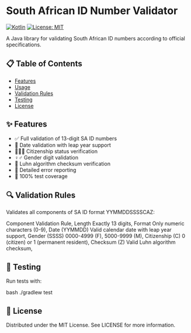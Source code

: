 
# South African ID Number Validator

[![Kotlin](https://img.shields.io/badge/kotlin-1.8.0-blue.svg?logo=kotlin)](http://kotlinlang.org)
[![License: MIT](https://img.shields.io/badge/License-MIT-yellow.svg)](https://opensource.org/licenses/MIT)

A Java library for validating South African ID numbers according to official specifications.

## 📋 Table of Contents

- [Features](#-features)
- [Usage](#-usage)
- [Validation Rules](#-validation-rules)
- [Testing](#-testing)
- [License](#-license)

## ✨ Features

- ✅ Full validation of 13-digit SA ID numbers
- 📅 Date validation with leap year support
- 🧑‍🤝‍🧑 Citizenship status verification
- ♀️♂️ Gender digit validation
- 🔢 Luhn algorithm checksum verification
- 🐛 Detailed error reporting
- 🧪 100% test coverage

## 🔍 Validation Rules
Validates all components of SA ID format YYMMDDSSSSCAZ:

Component	Validation Rule, 
Length	Exactly 13 digits, 
Format	Only numeric characters (0-9), 
Date (YYMMDD)	Valid calendar date with leap year support, 
Gender (SSSS)	0000-4999 (F), 5000-9999 (M), 
Citizenship (C)	0 (citizen) or 1 (permanent resident), 
Checksum (Z)	Valid Luhn algorithm checksum, 

## 🧪 Testing
Run tests with:

bash
./gradlew test

## 📜 License
Distributed under the MIT License. See LICENSE for more information.
